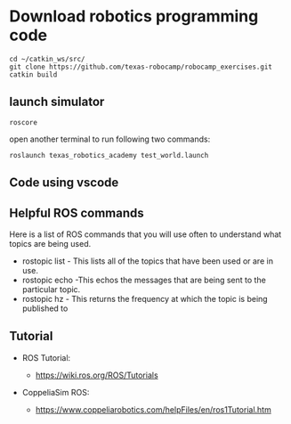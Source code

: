 # Download robotics programming code
```
cd ~/catkin_ws/src/
git clone https://github.com/texas-robocamp/robocamp_exercises.git
catkin build
```

## launch simulator 
```
roscore 
```
open another terminal to run following two commands:
```
roslaunch texas_robotics_academy test_world.launch 
```

## Code using vscode  

## Helpful ROS commands
Here is a list of ROS commands that you will use often to understand what topics are being used.
* rostopic list - This lists all of the topics that have been used or are in use.
* rostopic echo -This echos the messages that are being sent to the particular topic.
* rostopic hz - This returns the frequency at which the topic is being published to


## Tutorial 
* ROS Tutorial:
  * https://wiki.ros.org/ROS/Tutorials

* CoppeliaSim ROS:
  * https://www.coppeliarobotics.com/helpFiles/en/ros1Tutorial.htm


